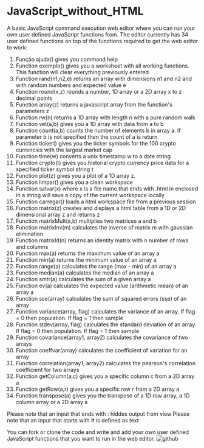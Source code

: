 # JavaScript_without_HTML
A basic JavaScript command execution web editor where you can run your own user defined JavaScript functions from. The editor currently has 34 user defined functions on top of the functions required to get the web editor to work: 

1) Função ajuda() gives you command help
2) Function exemplo() gives you a worksheet with all working functions. This function will clear everything previously entered
3) Function rand(n1,n2,e) returns an array with dimensions n1 and n2 and with random numbers and expected value e
4) Function round(x,z) rounds a number, 1D array or a 2D array x to z decimal points
5) Function array(z) returns a javascript array from the function's parameters z
6) Function rw(n) returns a 1D array with length n with a pure random walk
7) Function vet(a,b) gives you a 1D array with data from a to b
8) Function count(a,b) counts the number of elements b in array a. If parameter b is not specified then the count of a is return
9) Function ticker() gives you the ticker symbols for the 100 crypto currencies with the largest market cap
10) Function time(w) converts a unix timestamp w to a date string 
11) Function crypto(t) gives you historial crypto currency price data for a specified ticker symbol string t
12) Function plot(z) gives you a plot of a 1D array z.
13) Function limpar() gives you a clean workspace
14) Function salvar(x) where x is a file name that ends with .html in enclosed in a string will save a copy of the current workspace locally
15) Function carregar() loads a html workspace file from a previous session
16) Function matrix(z) creates and displays a html table from a 1D or 2D dimensional array z and returns z
17) Function matrixMult(a,b) multiplies two matrices a and b
18) Function matrixInv(m) calculates the inverse of matrix m with gaussian elimination 
19) Function matrixId(n) returns an identity matrix with n number of rows and columns
20) Function max(a) returns the maximum value of an array a
21) Function min(a) returns the minimum value of an array a
22) Function range(a) calculates the range (max - min) of an array a
23) Function median(a) calculates the median of an array a
24) Function smtr(a) calculates the sum of a given array a
25) Function ev(a) calculates the expected value (arithmetic mean) of an array a
26) Function sse(array) calculates the sum of squared errors (sse) of an array
27) Function variance(array, flag) calculates the variance of an array. If flag = 0 then population. If flag = 1 then sample
28) Function stdev(array, flag) calculates the standard deviation of an array. If flag = 0 then population. If flag = 1 then sample
29) Function covariance(array1, array2) calculates the covariance of two arrays
30) Function coeffvar(array) calculates the coefficient of variation for an array
31) Function correlation(array1, array2) calculates the pearson's correlation coefficient for two arrays
32) Function getColumn(a,c) gives you a specific column c from a 2D array a
33) Function getRow(a,r) gives you a specific row r from a 2D array a
34) Function transpose(a) gives you the transpose of a 1D row array, a 1D column array or a 2D array a

Please note that an input that ends with : hiddes output from view
Please note that an input that starts with # is defined as text  

You can fork or clone the code and write and add your own user defined JavaScript functions that you want to run in the web editor.
![github](https://user-images.githubusercontent.com/48676920/65815971-73a66580-e1f6-11e9-8814-0c2babd9706b.JPG)
